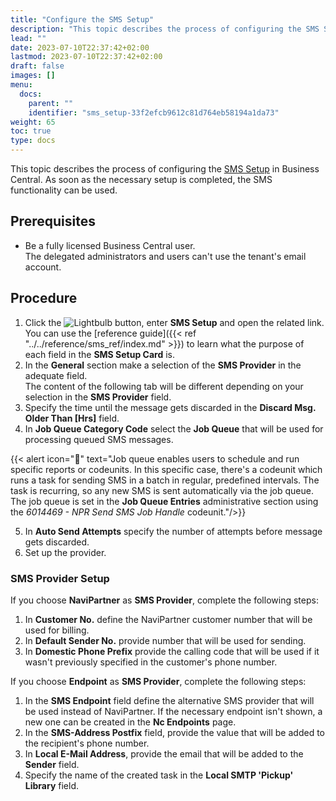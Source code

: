 ```yaml
---
title: "Configure the SMS Setup"
description: "This topic describes the process of configuring the SMS Setup. As soon as the necessary setup is completed, the SMS functionality can be used."
lead: ""
date: 2023-07-10T22:37:42+02:00
lastmod: 2023-07-10T22:37:42+02:00
draft: false
images: []
menu:
  docs:
    parent: ""
    identifier: "sms_setup-33f2efcb9612c81d764eb58194a1da73"
weight: 65
toc: true
type: docs
---
```


This topic describes the process of configuring the [SMS Setup](https://learn.microsoft.com/en-us/dynamics365/business-central/admin-how-setup-email) in Business Central. As soon as the necessary setup is completed, the SMS functionality can be used.

## Prerequisites

- Be a fully licensed Business Central user.    
  The delegated administrators and users can't use the tenant's email account.

## Procedure

1. Click the ![Lightbulb](Lightbulb_icon.PNG) button, enter **SMS Setup** and open the related link.      
   You can use the [reference guide]({{< ref "../../reference/sms_ref/index.md" >}}) to learn what the purpose of each field in the **SMS Setup Card** is. 
2. In the **General** section make a selection of the **SMS Provider** in the adequate field.       
   The content of the following tab will be different depending on your selection in the **SMS Provider** field.
3. Specify the time until the message gets discarded in the **Discard Msg. Older Than \[Hrs]** field.
4. In **Job Queue Category Code** select the **Job Queue** that will be used for processing queued SMS messages.     

  {{< alert icon="📝" text="Job queue enables users to schedule and run specific reports or codeunits. In this specific case, there's a codeunit which runs a task for sending SMS in a batch in regular, predefined intervals. The task is recurring, so any new SMS is sent automatically via the job queue. The job queue is set in the <b>Job Queue Entries</b> administrative section using the <i>6014469 - NPR Send SMS Job Handle</i> codeunit."/>}}

5. In **Auto Send Attempts** specify the number of attempts before message gets discarded.
6. Set up the provider.

### SMS Provider Setup

If you choose **NaviPartner** as **SMS Provider**, complete the following steps:

   1. In **Customer No.** define the NaviPartner customer number that will be used for billing.
   2. In **Default Sender No.** provide number that will be used for sending.
   3. In **Domestic Phone Prefix** provide the calling code that will be used if it wasn't previously specified in the customer's phone number.

If you choose **Endpoint** as **SMS Provider**, complete the following steps:

   1. In the **SMS Endpoint** field define the alternative SMS provider that will be used instead of NaviPartner. If the necessary endpoint isn't shown, a new one can be created in the **Nc Endpoints** page.
   2. In the **SMS-Address Postfix** field, provide the value that will be added to the recipient's phone number.
   3. In **Local E-Mail Address**, provide the email that will be added to the **Sender** field.
   4. Specify the name of the created task in the **Local SMTP 'Pickup' Library** field.
   